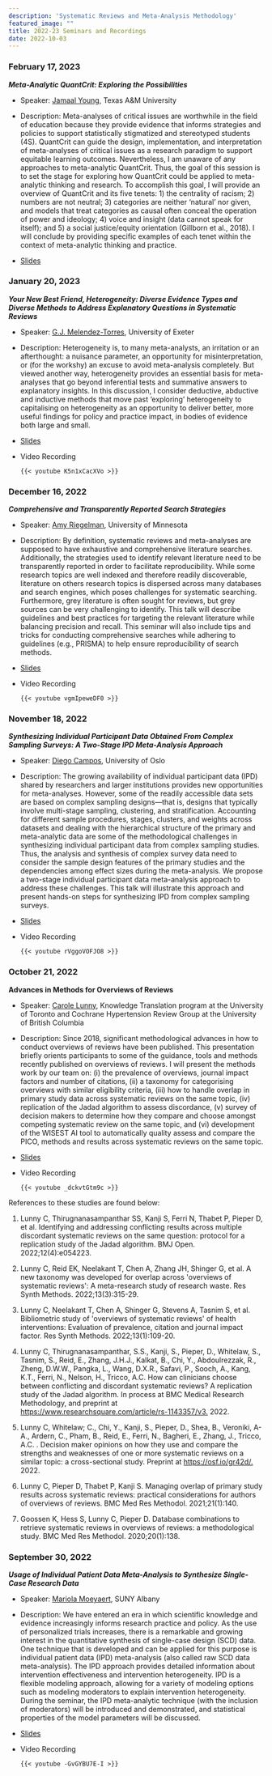 ```yaml
---
description: 'Systematic Reviews and Meta-Analysis Methodology'
featured_image: ""
title: 2022-23 Seminars and Recordings
date: 2022-10-03
---
```


### February 17, 2023

***Meta-Analytic QuantCrit: Exploring the Possibilities***

- Speaker: [Jamaal Young](https://scholars.library.tamu.edu/vivo/display/nc1659a42/Persons/View%20All), Texas A&M University 

- Description: Meta-analyses of critical issues are worthwhile in the field of education because they provide evidence that informs strategies and policies to support statistically stigmatized and stereotyped students (4S). QuantCrit can guide the design, implementation, and interpretation of meta-analyses of critical issues as a research paradigm to support equitable learning outcomes. Nevertheless, I am unaware of any approaches to meta-analytic QuantCrit. Thus, the goal of this session is to set the stage for exploring how QuantCrit could be applied to meta-analytic thinking and research. To accomplish this goal, I will provide an overview of QuantCrit and its five tenets: 1) the centrality of racism; 2) numbers are not neutral; 3) categories are neither ‘natural’ nor given, and models that treat categories as causal often conceal the operation of power and ideology; 4) voice and insight (data cannot speak for itself); and 5) a social justice/equity orientation (Gillborn et al., 2018). I will conclude by providing specific examples of each tenet within the context of meta-analytic thinking and practice.

- [Slides](../seminar_12_quant_crit.pdf)

### January 20, 2023

***Your New Best Friend, Heterogeneity: Diverse Evidence Types and Diverse Methods to Address Explanatory Questions in Systematic Reviews***

- Speaker: [G.J. Melendez-Torres](https://medicine.exeter.ac.uk/people/profile/index.php?web_id=GJ_Melendez-Torres), University of Exeter 

- Description: Heterogeneity is, to many meta-analysts, an irritation or an afterthought: a nuisance parameter, an opportunity for misinterpretation, or (for the workshy) an excuse to avoid meta-analysis completely.  But viewed another way, heterogeneity provides an essential basis for meta-analyses that go beyond inferential tests and summative answers to explanatory insights.  In this discussion, I consider deductive, abductive and inductive methods that move past ‘exploring’ heterogeneity to capitalising on heterogeneity as an opportunity to deliver better, more useful findings for policy and practice impact, in bodies of evidence both large and small.

- [Slides](../seminar_11_heterogeneity.pdf)

-   Video Recording

        {{< youtube K5n1xCacXVo >}}

### December 16, 2022

***Comprehensive and Transparently Reported Search Strategies***

-   Speaker: [Amy Riegelman](https://www.lib.umn.edu/about/staff/amy-riegelman), University of Minnesota 

-   Description: By definition, systematic reviews and meta-analyses are supposed to have exhaustive and comprehensive literature searches. Additionally, the strategies used to identify relevant literature need to be transparently reported in order to facilitate reproducibility. While some research topics are well indexed and therefore readily discoverable, literature on others research topics is dispersed across many databases and search engines, which poses challenges for systematic searching. Furthermore, grey literature is often sought for reviews, but grey sources can be very challenging to identify. This talk will describe guidelines and best practices for targeting the relevant literature while balancing precision and recall. This seminar will also include tips and tricks for conducting comprehensive searches while adhering to guidelines (e.g., PRISMA) to help ensure reproducibility of search methods.  

- [Slides](../seminar_10_search_strategies.pdf)

-   Video Recording

        {{< youtube vgmIpeweDF0 >}}


### November 18, 2022

***Synthesizing Individual Participant Data Obtained From Complex Sampling Surveys: A Two-Stage IPD Meta-Analysis Approach***

-   Speaker: [Diego Campos](https://diegocampos.co/), University of Oslo

-   Description: The growing availability of individual participant data (IPD) shared by researchers and larger institutions provides new opportunities for meta-analyses. However, some of the readily accessible data sets are based on complex sampling designs—that is, designs that typically involve multi-stage sampling, clustering, and stratification. Accounting for different sample procedures, stages, clusters, and weights across datasets and dealing with the hierarchical structure of the primary and meta-analytic data are some of the methodological challenges in synthesizing individual participant data from complex sampling studies. Thus, the analysis and synthesis of complex survey data need to consider the sample design features of the primary studies and the dependencies among effect sizes during the meta-analysis. We propose a two-stage individual participant data meta-analysis approach to address these challenges. This talk will illustrate this approach and present hands-on steps for synthesizing IPD from complex sampling surveys.

- [Slides](../seminar_9_IPD_surveys.pdf)

-   Video Recording

        {{< youtube rVggoVOFJO8 >}}

### October 21, 2022

**Advances in Methods for Overviews of Reviews**

-   Speaker: [Carole Lunny](https://orcid.org/0000-0002-7825-6765), Knowledge Translation program at the University of Toronto and Cochrane Hypertension Review Group at the University of British Columbia

-   Description: Since 2018, significant methodological advances in how to conduct overviews of reviews have been published. This presentation briefly orients participants to some of the guidance, tools and methods recently published on overviews of reviews. I will present the methods work by our team on: (i) the prevalence of overviews, journal impact factors and number of citations, (ii) a taxonomy for categorising overviews with similar eligibility criteria, (iii) how to handle overlap in primary study data across systematic reviews on the same topic, (iv) replication of the Jadad algorithm to assess discordance, (v) survey of decision makers to determine how they compare and choose amongst competing systematic review on the same topic, and (vi) development of the WISEST AI tool to automatically quality assess and compare the PICO, methods and results across systematic reviews on the same topic.

-   [Slides](../seminar_8_meta_meta.pdf)

-   Video Recording

        {{< youtube _dckvtGtm9c >}}

References to these studies are found below:

1.	Lunny C, Thirugnanasampanthar SS, Kanji S, Ferri N, Thabet P, Pieper D, et al. Identifying and addressing conflicting results across multiple discordant systematic reviews on the same question: protocol for a replication study of the Jadad algorithm. BMJ Open. 2022;12(4):e054223.

2.	Lunny C, Reid EK, Neelakant T, Chen A, Zhang JH, Shinger G, et al. A new taxonomy was developed for overlap across 'overviews of systematic reviews': A meta-research study of research waste. Res Synth Methods. 2022;13(3):315-29.

3.	Lunny C, Neelakant T, Chen A, Shinger G, Stevens A, Tasnim S, et al. Bibliometric study of 'overviews of systematic reviews' of health interventions: Evaluation of prevalence, citation and journal impact factor. Res Synth Methods. 2022;13(1):109-20.

4.	Lunny C, Thirugnanasampanthar, S.S., Kanji, S., Pieper, D., Whitelaw, S., Tasnim, S., Reid, E., Zhang, J.H.J., Kalkat, B., Chi, Y., Abdoulrezzak, R., Zheng, D.W.W., Pangka, L., Wang, D.X.R., Safavi, P., Sooch, A., Kang, K.T., Ferri, N., Nelson, H., Tricco, A.C. How can clinicians choose between conflicting and discordant systematic reviews? A replication study of the Jadad algorithm. In process at BMC Medical Research Methodology, and preprint at <https://www.researchsquare.com/article/rs-1143357/v3.> 2022.

5.	Lunny C, Whitelaw; C., Chi, Y., Kanji, S., Pieper, D., Shea, B., Veroniki, A-A., Ardern, C., Pham, B., Reid, E., Ferri, N., Bagheri, E., Zhang, J., Tricco, A.C. . Decision maker opinions on how they use and compare the strengths and weaknesses of one or more systematic reviews on a similar topic: a cross-sectional study. Preprint at <https://osf.io/gr42d/.> 2022.

6.	Lunny C, Pieper D, Thabet P, Kanji S. Managing overlap of primary study results across systematic reviews: practical considerations for authors of overviews of reviews. BMC Med Res Methodol. 2021;21(1):140.

7.	Goossen K, Hess S, Lunny C, Pieper D. Database combinations to retrieve systematic reviews in overviews of reviews: a methodological study. BMC Med Res Methodol. 2020;20(1):138.

### September 30, 2022

***Usage of Individual Patient Data Meta-Analysis to Synthesize Single-Case Research Data***

-   Speaker: [Mariola Moeyaert](https://www.albany.edu/education/faculty/mariola-moeyaert), SUNY Albany

-   Description: We have entered an era in which scientific knowledge and evidence increasingly informs research practice and policy. As the use of personalized trials increases, there is a remarkable and growing interest in the quantitative synthesis of single-case design (SCD) data. One technique that is developed and can be applied for this purpose is individual patient data (IPD) meta-analysis (also called raw SCD data meta-analysis). The IPD approach provides detailed information about intervention effectiveness and intervention heterogeneity. IPD is a flexible modeling approach, allowing for a variety of modeling options such as modeling moderators to explain intervention heterogeneity. During the seminar, the IPD meta-analytic technique (with the inclusion of moderators) will be introduced and demonstrated, and statistical properties of the model parameters will be discussed.

-   [Slides](../seminar_7_ipdma_scd.pdf)

-   Video Recording

        {{< youtube -GvGYBU7E-I >}}
